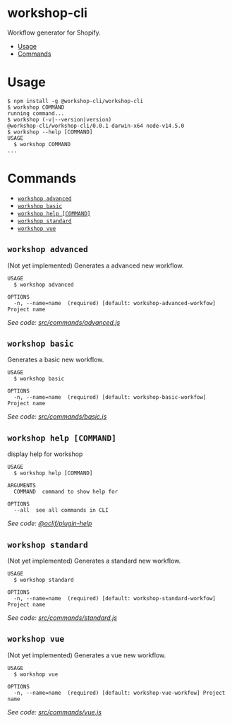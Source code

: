 workshop-cli
============

Workflow generator for Shopify.

<!-- toc -->
* [Usage](#usage)
* [Commands](#commands)
<!-- tocstop -->

# Usage
<!-- usage -->
```sh-session
$ npm install -g @workshop-cli/workshop-cli
$ workshop COMMAND
running command...
$ workshop (-v|--version|version)
@workshop-cli/workshop-cli/0.0.1 darwin-x64 node-v14.5.0
$ workshop --help [COMMAND]
USAGE
  $ workshop COMMAND
...
```
<!-- usagestop -->

# Commands
<!-- commands -->
* [`workshop advanced`](#workshop-advanced)
* [`workshop basic`](#workshop-basic)
* [`workshop help [COMMAND]`](#workshop-help-command)
* [`workshop standard`](#workshop-standard)
* [`workshop vue`](#workshop-vue)

## `workshop advanced`

(Not yet implemented) Generates a advanced new workflow.

```
USAGE
  $ workshop advanced

OPTIONS
  -n, --name=name  (required) [default: workshop-advanced-workfow] Project name
```

_See code: [src/commands/advanced.js](https://github.com/salexzee/workshop-cli/blob/v0.0.1/src/commands/advanced.js)_

## `workshop basic`

Generates a basic new workflow.

```
USAGE
  $ workshop basic

OPTIONS
  -n, --name=name  (required) [default: workshop-basic-workfow] Project name
```

_See code: [src/commands/basic.js](https://github.com/salexzee/workshop-cli/blob/v0.0.1/src/commands/basic.js)_

## `workshop help [COMMAND]`

display help for workshop

```
USAGE
  $ workshop help [COMMAND]

ARGUMENTS
  COMMAND  command to show help for

OPTIONS
  --all  see all commands in CLI
```

_See code: [@oclif/plugin-help](https://github.com/oclif/plugin-help/blob/v2.2.3/src/commands/help.ts)_

## `workshop standard`

(Not yet implemented) Generates a standard new workflow.

```
USAGE
  $ workshop standard

OPTIONS
  -n, --name=name  (required) [default: workshop-standard-workfow] Project name
```

_See code: [src/commands/standard.js](https://github.com/salexzee/workshop-cli/blob/v0.0.1/src/commands/standard.js)_

## `workshop vue`

(Not yet implemented) Generates a vue new workflow.

```
USAGE
  $ workshop vue

OPTIONS
  -n, --name=name  (required) [default: workshop-vue-workfow] Project name
```

_See code: [src/commands/vue.js](https://github.com/salexzee/workshop-cli/blob/v0.0.1/src/commands/vue.js)_
<!-- commandsstop -->
